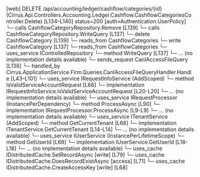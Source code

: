 [web] DELETE /api/accounting/ledger/cashflow/categories/{id}  (Cirrus.Api.Controllers.Accounting.Ledger.Cashflow.CashflowCategoriesController.Delete)  [L134–L140] status=200 [auth=Authentication.UserPolicy]
  └─ calls CashflowCategoryRepository.Remove [L139]
  └─ calls CashflowCategoryRepository.WriteQuery [L137]
  └─ delete CashflowCategory [L139]
    └─ reads_from CashflowCategories
  └─ write CashflowCategory [L137]
    └─ reads_from CashflowCategories
  └─ uses_service IControlledRepository<CashflowCategory>
    └─ method WriteQuery [L137]
      └─ ... (no implementation details available)
  └─ sends_request CanIAccessFileQuery [L138]
    └─ handled_by Cirrus.ApplicationService.Firm.Queries.CanIAccessFileQueryHandler.Handle [L43–L101]
      └─ uses_service IRequestInfoService (AddScoped)
        └─ method IsValidServiceAccountRequest [L66]
          └─ implementation IRequestInfoService.IsValidServiceAccountRequest [L20-L20]
          └─ ... (no implementation details available)
      └─ uses_service IRequestProcessor (InstancePerDependency)
        └─ method ProcessAsync [L90]
          └─ implementation IRequestProcessor.ProcessAsync [L9-L9]
          └─ ... (no implementation details available)
      └─ uses_service ITenantService (AddScoped)
        └─ method GetCurrentTenant [L68]
          └─ implementation ITenantService.GetCurrentTenant [L14-L14]
          └─ ... (no implementation details available)
      └─ uses_service IUserService (InstancePerLifetimeScope)
        └─ method GetUserId [L68]
          └─ implementation IUserService.GetUserId [L18-L18]
          └─ ... (no implementation details available)
      └─ uses_cache IDistributedCache.SetRecordAsync [write] [L79]
      └─ uses_cache IDistributedCache.DoesRecordExistAsync [access] [L71]
      └─ uses_cache IDistributedCache.CreateAccessKey [write] [L68]

